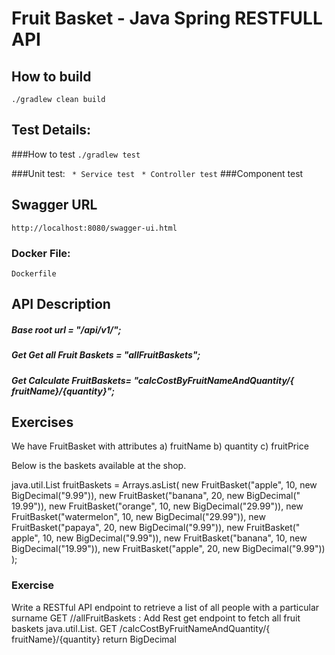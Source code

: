 # Fruit Basket - Java Spring RESTFULL API

## How to build
```./gradlew clean build```

##  Test Details:
###How to test
```./gradlew test```

###Unit test:
   ``` * Service test```
   ``` * Controller test```
###Component test

## Swagger URL

```http://localhost:8080/swagger-ui.html```

### Docker File:
``` Dockerfile ```
## API Description

##### Base root url = "/api/v1/";

##### Get Get all Fruit Baskets = "allFruitBaskets";

##### Get Calculate FruitBaskets= "calcCostByFruitNameAndQuantity/{ fruitName}/{quantity}";

## Exercises

We have FruitBasket with attributes a)      fruitName b)      quantity c)      fruitPrice

Below is the baskets available at the shop.

java.util.List<FruitBasket> fruitBaskets = Arrays.asList(
new FruitBasket("apple", 10, new BigDecimal("9.99")), new FruitBasket("banana", 20, new BigDecimal("
19.99")), new FruitBasket("orange", 10, new BigDecimal("29.99")), new FruitBasket("watermelon", 10,
new BigDecimal("29.99")), new FruitBasket("papaya", 20, new BigDecimal("9.99")), new FruitBasket("
apple", 10, new BigDecimal("9.99")), new FruitBasket("banana", 10, new BigDecimal("19.99")), new
FruitBasket("apple", 20, new BigDecimal("9.99")) );

### Exercise

Write a RESTful API endpoint to retrieve a list of all people with a particular surname GET
//allFruitBaskets : Add Rest get endpoint to fetch all fruit baskets java.util.List<FruitBasket>.
GET /calcCostByFruitNameAndQuantity/{ fruitName}/{quantity} return BigDecimal
